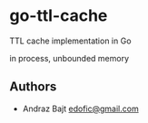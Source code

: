 go-ttl-cache
=======

TTL cache implementation in Go

in process, unbounded memory

## Authors

* Andraz Bajt <edofic@gmail.com>
